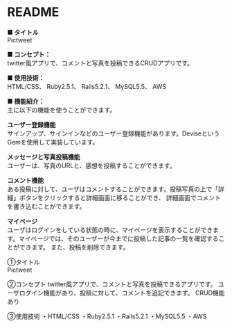 # README

<b>■ タイトル</b> <br/>
Pictweet

<b>■ コンセプト：</b> <br/>
 twitter風アプリで、コメントと写真を投稿できるCRUDアプリです。

<b>■ 使用技術：</b> <br/>
HTML/CSS、 Ruby2.5.1、 Rails5.2.1、 MySQL5.5、 AWS

<b>■ 機能紹介：</b><br/>
主に以下の機能を使うことができます。

<b>ユーザー登録機能</b><br/>
サインアップ、サインインなどのユーザー登録機能があります。DeviseというGemを使用して実装しています。

<b>メッセージと写真投稿機能</b><br/>
ユーザーは、写真のURLと、感想を投稿することができます。

<b>コメント機能</b><br/>
ある投稿に対して、ユーザはコメントすることができます。投稿写真の上で「詳細」ボタンをクリックすると詳細画面に移ることができ、
詳細画面でコメントを書き込むことができます。

<b>マイページ</b><br/>
ユーザはログインをしている状態の時に、マイページを表示することができます。マイページでは、そのユーザーが今までに投稿した記事の一覧を確認することができます。
また、投稿を削除できます。

①タイトル<br/>
Pictweet


②コンセプト
twitter風アプリで、コメントと写真を投稿できるアプリです。
ユーザログイン機能があり、投稿に対して、コメントを追記できます。
CRUD機能あり


③使用技術
・HTML/CSS
・Ruby2.5.1
・Rails5.2.1
・MySQL5.5
・AWS
